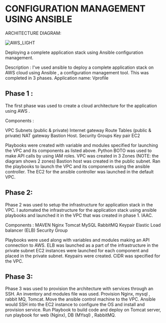 CONFIGURATION MANAGEMENT USING ANSIBLE
======================================

ARCHITECTURE DIAGRAM: 

![AWS_LIGHT](https://github.com/user-attachments/assets/4b189567-54a4-4ae5-88a9-a55b25993353)


Deploying a complete application stack using Ansible configuration management.

Description : 
I've used ansible to deploy a complete application stack on AWS cloud using Ansible , a configuration management tool.
This was completed in 3 phases.
Application name: Vprofile



Phase 1 : 
---------

The first phase was used to create a cloud architecture for the application using AWS .

Components : 

VPC
Subnets (public & private)
Internet gateway
Route Tables (public & private)
NAT gateway
Bastion Host.
Security Groups
Key pair
EC2

Playbooks were created with variable and modules specified  for launching the VPC and its components as listed above.
Python BOTO was used to make API calls by using IAM roles.
VPC was created in 3 Zones (NOTE: the diagram shows 2 zones)
Bastion host was created in the public subnet.
Ran the playbooks to launch the VPC and its components using the ansible controller.
The EC2 for the ansible controller was launched in the default VPC.



Phase 2: 
--------

Phase 2 was used to setup the infrastructure for  application stack in the VPC.
I automated the infrastructure for the application stack using ansible playbooks and launched it in the VPC that was created in phase 1.
IAAC.

Components : 
MAVEN
Nginx
Tomcat
MySQL
RabbitMQ
Keypair
Elastic Load balancer (ELB)
Security Group

Playbooks were used along with variables and modules making an API connection to AWS.
ELB was launched as a part of the infrastructure in the private subnet
EC2 instances were launched for each component and placed in the private subnet.
Keypairs were created.
CIDR was specified for the VPC.


Phase 3: 
--------


Phase 3 was used to provision the architecture with services through an SSH.
An inventory  and modules file was used.
Provision Nginx, mysql , rabbit MQ, Tomcat.
Move the ansible control machine to the VPC.
Ansible would SSH into the EC2 instance to configure the OS and install and provision service.
Run Playbook to build code and deploy on Tomcat server, run playbook for web (Nginx), DB (MYsql) , RabbitMQ.
